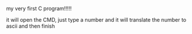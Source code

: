 my very first C program!!!!!

it will open the CMD, just type a number and it will translate the number to ascii and then finish

